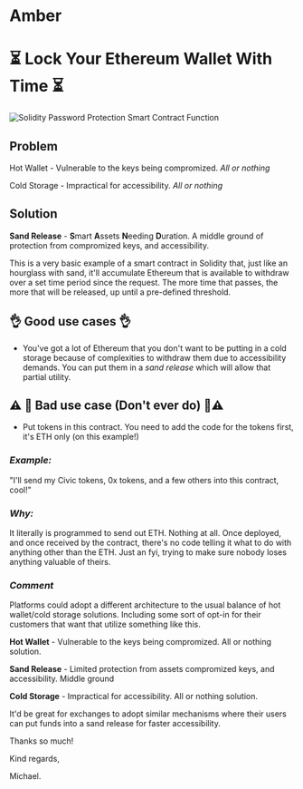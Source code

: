 # Amber

#  ⏳ Lock Your Ethereum Wallet With Time ⏳

![Solidity Password Protection Smart Contract Function](https://cdn2.macworld.co.uk/cmsdata/features/3505364/Portrait-Lock.jpg)

## Problem
Hot Wallet - Vulnerable to the keys being compromized. *All or nothing*

Cold Storage - Impractical for accessibility. *All or nothing*

## Solution
**Sand Release** - 
**S**mart
**A**ssets 
**N**eeding 
**D**uration. A middle ground of protection from compromized keys, and accessibility. 

This is a very basic example of a smart contract in Solidity that, just like an hourglass with sand, it'll accumulate Ethereum that is available to withdraw over a set time period since the request. The more time that passes, the more that will be released, up until a pre-defined threshold. 

## 👌 **Good use cases** 👌 
- You've got a lot of Ethereum that you don't want to be putting in a cold storage because of complexities to withdraw them due to accessibility demands. You can put them in a *sand release* which will allow that partial utility.



## ⚠️ 🚨 **Bad use case (Don't ever do)** 🚨⚠️

- Put tokens in this contract. You need to add the code for the tokens first, it's ETH only (on this example!)

### *Example:* 

"I'll send my Civic tokens, 0x tokens, and a few others into this contract, cool!"

### *Why:*

It literally is programmed to send out ETH. Nothing at all. Once deployed, and once received by the contract, there's no code telling it what to do with anything other than the ETH. Just an fyi, trying to make sure nobody loses anything valuable of theirs.


### *Comment*
Platforms could adopt a different architecture to the usual balance of hot wallet/cold storage solutions. Including some sort of opt-in for their customers that want that utilize something like this.


**Hot Wallet** - Vulnerable to the keys being compromized. All or nothing solution.

**Sand Release** - Limited protection from assets compromized keys, and accessibility. Middle ground 

**Cold Storage** - Impractical for accessibility. All or nothing solution.

It'd be great for exchanges to adopt similar mechanisms where their users can put funds into a sand release for faster accessibility.

Thanks so much!

Kind regards,

Michael.

